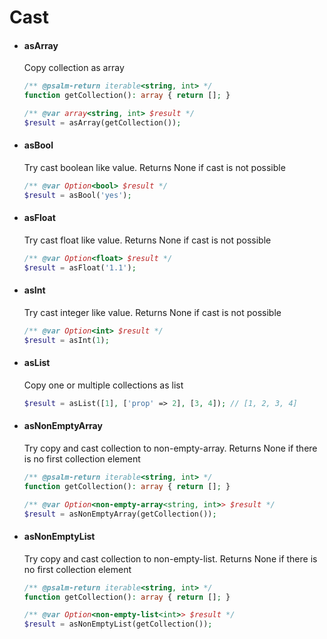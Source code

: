 # Cast
- #### asArray
  Copy collection as array

  ```php
  /** @psalm-return iterable<string, int> */
  function getCollection(): array { return []; }
  
  /** @var array<string, int> $result */
  $result = asArray(getCollection());
  ```

- #### asBool
  Try cast boolean like value. Returns None if cast is not possible
  
  ```php
  /** @var Option<bool> $result */
  $result = asBool('yes');
  ```

- #### asFloat
  Try cast float like value. Returns None if cast is not possible

  ```php
  /** @var Option<float> $result */
  $result = asFloat('1.1');
  ```

- #### asInt
  Try cast integer like value. Returns None if cast is not possible

  ```php
  /** @var Option<int> $result */
  $result = asInt(1);
  ```

- #### asList
  Copy one or multiple collections as list

  ```php
  $result = asList([1], ['prop' => 2], [3, 4]); // [1, 2, 3, 4]
  ```

- #### asNonEmptyArray
  Try copy and cast collection to non-empty-array. Returns None if there is no first collection element

  ```php
  /** @psalm-return iterable<string, int> */
  function getCollection(): array { return []; }

  /** @var Option<non-empty-array<string, int>> $result */
  $result = asNonEmptyArray(getCollection());
  ```

- #### asNonEmptyList
  Try copy and cast collection to non-empty-list. Returns None if there is no first collection element

  ```php
  /** @psalm-return iterable<string, int> */
  function getCollection(): array { return []; }

  /** @var Option<non-empty-list<int>> $result */
  $result = asNonEmptyList(getCollection());
  ```
